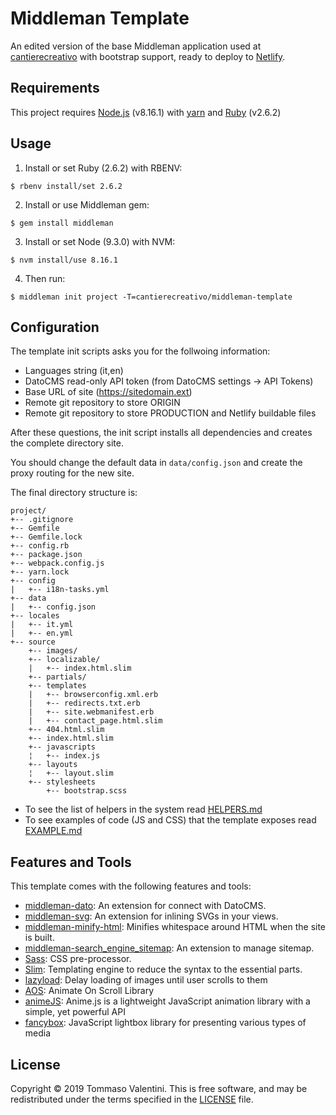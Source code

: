 # Middleman Template

An edited version of the base Middleman application used at [cantierecreativo] with bootstrap support, ready to deploy to [Netlify].

[cantierecreativo]: https://cantierecreativo.net/
[Netlify]: https://www.netlify.com/

## Requirements

This project requires [Node.js](https://nodejs.org/) (v8.16.1) with 
[yarn](https://yarnpkg.com/) and [Ruby](https://ruby-lang.org) (v2.6.2)

## Usage

1. Install or set Ruby (2.6.2) with RBENV:

```
$ rbenv install/set 2.6.2
```

2. Install or use Middleman gem:

```
$ gem install middleman
```

3. Install or set Node (9.3.0) with NVM:

```
$ nvm install/use 8.16.1
```

4. Then run:

```
$ middleman init project -T=cantierecreativo/middleman-template
```

## Configuration

The template init scripts asks you for the follwoing information:

- Languages string (it,en)
- DatoCMS read-only API token (from DatoCMS settings -> API Tokens)
- Base URL of site (https://sitedomain.ext)
- Remote git repository to store ORIGIN
- Remote git repository to store PRODUCTION and Netlify buildable files

After these questions, the init script installs all dependencies and creates
the complete directory site.

You should change the default data in `data/config.json` and create the proxy
routing for the new site.

The final directory structure is:

```
project/
+-- .gitignore
+-- Gemfile
+-- Gemfile.lock
+-- config.rb
+-- package.json
+-- webpack.config.js
+-- yarn.lock
+-- config
|   +-- i18n-tasks.yml
+-- data
|   +-- config.json
+-- locales
|   +-- it.yml
|   +-- en.yml
+-- source
    +-- images/
    +-- localizable/
    |   +-- index.html.slim
    +-- partials/
    +-- templates
    |   +-- browserconfig.xml.erb
    |   +-- redirects.txt.erb
    |   +-- site.webmanifest.erb
    |   +-- contact_page.html.slim
    +-- 404.html.slim
    +-- index.html.slim
    +-- javascripts
    ¦   +-- index.js
    +-- layouts
    ¦   +-- layout.slim
    +-- stylesheets
        +-- bootstrap.scss
```

* To see the list of helpers in the system read [HELPERS.md](HELPERS.md)
* To see examples of code (JS and CSS) that the template exposes read
[EXAMPLE.md](EXAMPLE.md)

## Features and Tools

This template comes with the following features and tools:

- [middleman-dato]: An extension for connect with DatoCMS.
- [middleman-svg]: An extension for inlining SVGs in your views.
- [middleman-minify-html]: Minifies whitespace around HTML when the site is
  built.
- [middleman-search_engine_sitemap]: An extension to manage sitemap.
- [Sass]: CSS pre-processor.
- [Slim]: Templating engine to reduce the syntax to the essential parts.
- [lazyload]: Delay loading of images until user scrolls to them
- [AOS]: Animate On Scroll Library
- [animeJS]: Anime.js is a lightweight JavaScript animation library with a simple, yet powerful API
- [fancybox]: JavaScript lightbox library for presenting various types of media

[middleman-dato]: https://github.com/datocms/middleman-dato
[middleman-svg]: https://github.com/cantierecreativo/middleman-svg
[middleman-minify-html]: https://github.com/middleman/middleman-minify-html
[middleman-search_engine_sitemap]: https://github.com/Aupajo/middleman-search_engine_sitemap
[Sass]: https://github.com/sass/sass
[Slim]: https://github.com/slim-template/slim
[lazyload]: https://appelsiini.net/projects/lazyload
[AOS]: http://michalsnik.github.io/aos/
[animeJS]: https://animejs.com/
[fancybox]: https://www.fancyapps.com/fancybox/3/

## License

Copyright © 2019 Tommaso Valentini. This is free software, and may
be redistributed under the terms specified in the [LICENSE] file.

[license]: LICENSE.md
